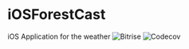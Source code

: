 # iOSForestCast
iOS Application for the weather
![Bitrise](https://app.bitrise.io/app/964b12ce-4fb9-4734-8c39-48df53b128a3/status.svg?token=BWvOaWgsR4sy6xth76GoJg&branch=master)
![Codecov](https://codecov.io/gh/user/repo/branch/main/graph/badge.svg)
